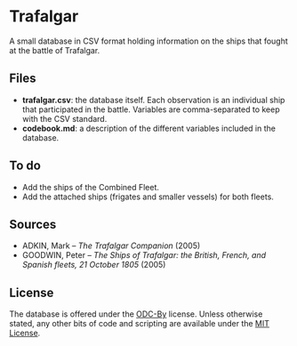 # Trafalgar
A small database in CSV format holding information on the ships that fought at the battle of Trafalgar.

## Files

* **trafalgar.csv**: the database itself. Each observation is an individual ship that participated in the battle. Variables are comma-separated to keep with the CSV standard.
* **codebook.md**: a description of the different variables included in the database.

## To do

* Add the ships of the Combined Fleet.
* Add the attached ships (frigates and smaller vessels) for both fleets.

## Sources

* ADKIN, Mark – *The Trafalgar Companion* (2005)
* GOODWIN, Peter – *The Ships of Trafalgar: the British, French, and Spanish fleets, 21 October 1805* (2005)

## License

The database is offered under the [ODC-By](https://opendatacommons.org/licenses/by/1-0/) license. Unless otherwise stated, any other bits of code and scripting are available under the [MIT License](https://opensource.org/licenses/MIT).
